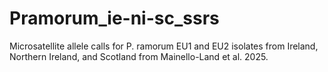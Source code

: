# Pramorum_ie-ni-sc_ssrs
Microsatellite allele calls for P. ramorum EU1 and EU2 isolates from Ireland, Northern Ireland, and Scotland from Mainello-Land et al. 2025.
